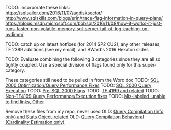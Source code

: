 TODO: incorporate these links: 
	https://sqlsailor.com/2016/11/07/agdisksector/
	http://www.sqlskills.com/blogs/erin/trace-flag-information-in-query-plans/
	https://blogs.msdn.microsoft.com/bobsql/2016/11/08/how-it-works-it-just-runs-faster-non-volatile-memory-sql-server-tail-of-log-caching-on-nvdimm/

TODO: catch up on latest hotfixes (for 2014 SP2 CU2), any other releases, TF 2389 additions (see my email), and BWard's 2016 Hekaton slides

TODO: Evaluate combining the following 3 categories since they are all so tightly coupled. Use a special division of flags found only for this super-category.

These categories still need to be pulled in from the Word doc
TODO: [SQL 2000 Optimization/Query Performance Fixes](https://github.com/AaronMorelli/SQLServerTraceFlags/blob/master/Categories/2KOptFixes.md)
TODO: [SQL 2000 Query Execution](https://github.com/AaronMorelli/SQLServerTraceFlags/blob/master/Categories/2KQueryExec.md)
TODO: [Pre-SQL 2000 Flags](https://github.com/AaronMorelli/SQLServerTraceFlags/blob/master/Categories/Pre2K.md)
TODO: [TF 4199 and related](https://github.com/AaronMorelli/SQLServerTraceFlags/blob/master/Categories/TF4199.md)
TODO: [Non-TF4199 Query Performance/Execution fixes](https://github.com/AaronMorelli/SQLServerTraceFlags/blob/master/Categories/NonTF4199Fixes.md)
TODO: [Mis-labeled, unable to find links, Other](https://github.com/AaronMorelli/SQLServerTraceFlags/blob/master/Categories/Other.md)


Remove these files from my repo, never used
OLD: [Query Compilation (Info only) and Stats Object-related](https://github.com/AaronMorelli/SQLServerTraceFlags/blob/master/Categories/CompAndStats.md)
OLD: [Query Compilation Behavioral (Cardinality Estimation only)](https://github.com/AaronMorelli/SQLServerTraceFlags/blob/master/Categories/CompEst.md)
